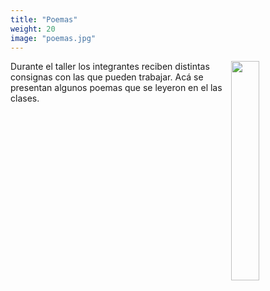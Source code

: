 ```yaml
---
title: "Poemas"
weight: 20
image: "poemas.jpg"
---
```


<div >
	<image style="margin: 0px 0px 0px 0px; float:right;" width = 30%  src="poemas.jpg" >
	
</div>


Durante el taller los integrantes reciben distintas consignas con las que pueden trabajar. Acá se presentan algunos poemas que se leyeron en el las clases.


